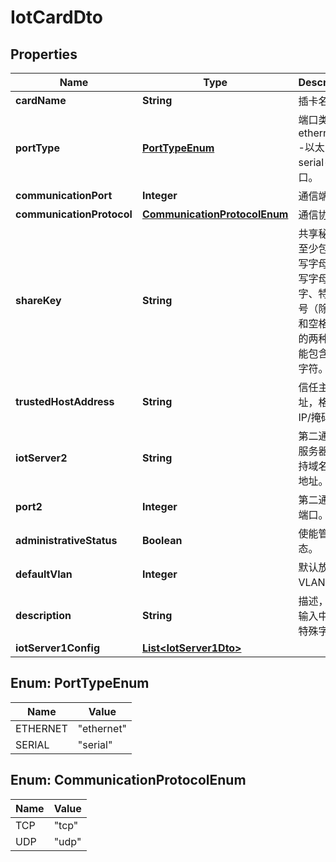 
# IotCardDto

## Properties
Name | Type | Description | Notes
------------ | ------------- | ------------- | -------------
**cardName** | **String** | 插卡名称 |  [optional]
**portType** | [**PortTypeEnum**](#PortTypeEnum) | 端口类型。ethernet---以太网口，serial---串口。 | 
**communicationPort** | **Integer** | 通信端口。 |  [optional]
**communicationProtocol** | [**CommunicationProtocolEnum**](#CommunicationProtocolEnum) | 通信协议。 |  [optional]
**shareKey** | **String** | 共享秘钥，至少包含小写字母、大写字母、数字、特殊符号（除问号和空格）中的两种，不能包含全角字符。 |  [optional]
**trustedHostAddress** | **String** | 信任主机地址，格式为IP/掩码。 |  [optional]
**iotServer2** | **String** | 第二通道IoT服务器，支持域名和IP地址。 |  [optional]
**port2** | **Integer** | 第二通道IoT端口。 |  [optional]
**administrativeStatus** | **Boolean** | 使能管理状态。 |  [optional]
**defaultVlan** | **Integer** | 默认放通VLAN。 |  [optional]
**description** | **String** | 描述，不能输入中文和特殊字符。 |  [optional]
**iotServer1Config** | [**List&lt;IotServer1Dto&gt;**](IotServer1Dto.md) |  |  [optional]


<a name="PortTypeEnum"></a>
## Enum: PortTypeEnum
Name | Value
---- | -----
ETHERNET | &quot;ethernet&quot;
SERIAL | &quot;serial&quot;


<a name="CommunicationProtocolEnum"></a>
## Enum: CommunicationProtocolEnum
Name | Value
---- | -----
TCP | &quot;tcp&quot;
UDP | &quot;udp&quot;



